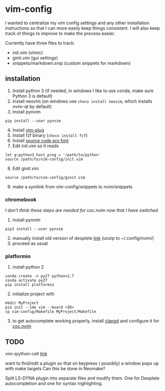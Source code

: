 # vim-config

I wanted to centralize my vim config settings and any other installation instructions so that I can more easily keep things consistent. I will also keep track of things to improve to make the process easier.

Currently have three files to track: 
- init.vim (vimrc) 
- ginit.vim (gui settings) 
- snippets/markdown.snip (custom snippets for markdown)

## installation
1. Install python 3 (if needed, in windows I like to use conda, make sure Python 3 is default)
2. Install neovim (on windows use `choco install neovim`, which installs nvim-qt by default)
3. Install pynvim
```
pip install --user pynvim
```
4. Install [vim-plug](https://github.com/junegunn/vim-plug)
5. Install fzf binary (`choco install fzf`)
6. Install [source code pro font](https://github.com/adobe-fonts/source-code-pro)
7. Edit init.vim so it reads
```
let g:python3_host_prog = '/path/to/python'
source /path/to/vim-config/init.vim
```
8. Edit ginit.vim
```
source /path/to/vim-config/ginit.vim
```
9. make a symlink from vim-config/snippets to nvim/snippets

### chromebook
*I don't think these steps are needed for coc.nvim now that I have switched*
1. install pynvim
``` 
pip3 install --user pynvim 
```
2. manually install old version of deoplete [link](https://github.com/Shougo/deoplete.nvim/releases/tag/4.1) (unzip to ~/.config/nvim/)
3. proceed as usual

### platformio
1. install python 2
``` 
conda create -n py27 python=2.7
conda activate py27
pip install platformio
```
2. initialize project with
```
mkdir MyProject
pio init --ide vim --board <ID>
cp vim-config/Makefile MyProject/Makefile
```
3. to get autocomplete working properly, install [clangd](https://clang.llvm.org/extra/clangd/) and configure it for [coc.nvim](https://github.com/neoclide/coc.nvim/wiki/Language-servers)

## TODO
vim-ipython-cell [link](https://github.com/hanschen/vim-ipython-cell)

want to find/edit a plugin so that on keypress (<C-m> possibly) a window pops up with make targets
Can this be done in Neomake?
  
Split LS-DYNA plugin into separate files and modify them. One for Deoplete autocompletion and one for syntax highlighting.

